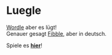 # Luegle
[Wordle](https://www.powerlanguage.co.uk/wordle/) aber es lügt!  
Genauer gesagt [Fibble](https://fibble.xyz/), aber in deutsch.

Spiele es [**hier**](https://hylianer04.github.io/)!
